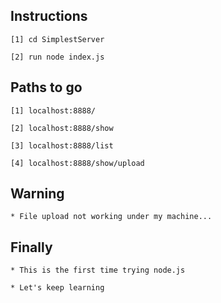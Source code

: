 Instructions
------------

    [1] cd SimplestServer

    [2] run node index.js

Paths to go
-----------

    [1] localhost:8888/

    [2] localhost:8888/show

    [3] localhost:8888/list

    [4] localhost:8888/show/upload

Warning
-------

    * File upload not working under my machine...

Finally
-------

    * This is the first time trying node.js

    * Let's keep learning